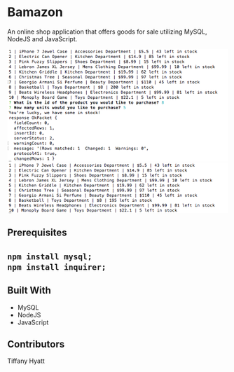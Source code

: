 # Bamazon
An online shop application that offers goods for sale utilizing MySQL, NodeJS and JavaScript.

<img src="https://github.com/trenette12/Bamazon/blob/master/Screen%20Shot%202017-05-03%20at%209.04.25%20PM.png">
<img src="https://github.com/trenette12/Bamazon/blob/master/Screen%20Shot%202017-05-03%20at%209.06.05%20PM.png">

<h2>Prerequisites<h2>

<pre><code>npm install mysql;<br>npm install inquirer;</code></pre>

<h2>Built With</h2>
<ul>
<li>MySQL</li>
<li>NodeJS</li>
<li>JavaScript</li>
</ul>

<h2>Contributors</h2>
Tiffany Hyatt
